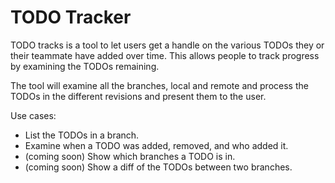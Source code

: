 TODO Tracker
============
TODO tracks is a tool to let users get a handle on the various TODOs they or
their teammate have added over time. This allows people to track progress by
examining the TODOs remaining.

The tool will examine all the branches, local and remote and process the TODOs
in the different revisions and present them to the user. 

Use cases:
- List the TODOs in a branch.
- Examine when a TODO was added, removed, and who added it.
- (coming soon) Show which branches a TODO is in.
- (coming soon) Show a diff of the TODOs between two branches.

<!--
TODO: Add a getting started section.
-->
<!--
TODO: Add a section detailing a sample workflow.
-->
